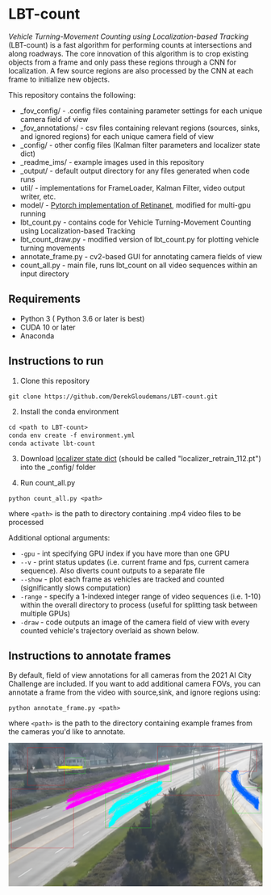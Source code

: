 # LBT-count



*Vehicle Turning-Movement Counting using Localization-based Tracking* (LBT-count) is a fast algorithm for performing counts at intersections and along roadways. The core innovation of this algorithm is to crop existing objects from a frame and only pass these regions through a CNN for localization. A few source regions are also processed by the CNN at each frame to initialize new objects. 

This repository contains the following:
- _fov_config/ - .config files containing parameter settings for each unique camera field of view
- _fov_annotations/ - csv files containing relevant regions (sources, sinks, and ignored regions) for each unique camera field of view
- _config/ - other config files (Kalman filter parameters and localizer state dict)
- _readme_ims/ - example images used in this repository
- _output/ - default output directory for any files generated when code runs
- util/ - implementations for FrameLoader, Kalman Filter, video output writer, etc.
- model/ - [Pytorch implementation of Retinanet](https://github.com/yhenon/pytorch-retinanet), modified for multi-gpu running
- lbt_count.py - contains code for Vehicle Turning-Movement Counting using Localization-based Tracking
- lbt_count_draw.py - modified version of lbt_count.py for plotting vehicle turning movements
- annotate_frame.py - cv2-based GUI for annotating camera fields of view
- count_all.py - main file, runs lbt_count on all video sequences within an input directory

## Requirements
- Python 3 ( Python 3.6 or later is best)
- CUDA 10 or later
- Anaconda

## Instructions to run
1. Clone this repository
```
git clone https://github.com/DerekGloudemans/LBT-count.git
```

2. Install the conda environment
```
cd <path to LBT-count>
conda env create -f environment.yml
conda activate lbt-count
```

3. Download [localizer state dict](https://github.com/DerekGloudemans/LBT-count/releases/download/v0.2/localizer_retrain_112.pt) (should be called "localizer_retrain_112.pt") into the _config/ folder

4. Run count_all.py
```
python count_all.py <path>
```
where `<path>` is the path to directory containing .mp4 video files to be processed

Additional optional arguments:
- `-gpu`   - int specifying GPU index if you have more than one GPU
- `--v`    - print status updates (i.e. current frame and fps, current camera sequence). Also diverts count outputs to a separate file
- `--show` - plot each frame as vehicles are tracked and counted (significantly slows computation)
- `-range` - specify a 1-indexed integer range of video sequences (i.e. 1-10) within the overall directory to process (useful for splitting task between multiple GPUs)
- `-draw`  - code outputs an image of the camera field of view with every counted vehicle's trajectory overlaid as shown below.


## Instructions to annotate frames
By default, field of view annotations for all cameras from the 2021 AI City Challenge are included. If you want to add additional camera FOVs, you can annotate a frame from the video with source,sink, and ignore regions using:

```
python annotate_frame.py <path>
```
where `<path>` is the path to the directory containing example frames from the cameras you'd like to annotate.

![](_readme_ims/cam_2_avg.png)
